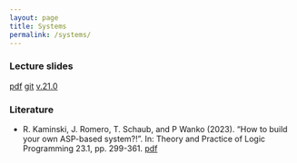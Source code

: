 ```yaml
---
layout: page
title: Systems
permalink: /systems/
---
```

### Lecture slides

  [pdf](https://github.com/potassco-asp-course/course/releases/download/v1.21.0/systems.pdf)
  [git](https://github.com/potassco-asp-course/systems)
  [v.21.0](https://github.com/potassco-asp-course/course/releases/tag/v1.21.0)

### Literature

  * R. Kaminski, J. Romero, T. Schaub, and P Wanko (2023).
	“How to build your own ASP-based system?!”.
	In: Theory and Practice of Logic Programming 23.1, pp. 299-361.
	[pdf](https://arxiv.org/abs/2008.06692)
